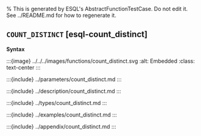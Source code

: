 % This is generated by ESQL's AbstractFunctionTestCase. Do not edit it. See ../README.md for how to regenerate it.

## `COUNT_DISTINCT` [esql-count_distinct]

**Syntax**

:::{image} ../../../images/functions/count_distinct.svg
:alt: Embedded
:class: text-center
:::


:::{include} ../parameters/count_distinct.md
:::

:::{include} ../description/count_distinct.md
:::

:::{include} ../types/count_distinct.md
:::

:::{include} ../examples/count_distinct.md
:::

:::{include} ../appendix/count_distinct.md
:::
